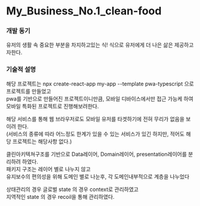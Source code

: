 # My_Business_No.1_clean-food
  
### 개발 동기
유저의 생활 속 중요한 부분을 차지하고있는 식! 식으로 유저에게 더 나은 삶은 제공하고자한다.

### 기술적 설명
해당 프로젝트는 npx create-react-app my-app --template pwa-typescript 으로 프로젝트를 만들었고</br>
pwa를 기반으로 만들어진 프로젝트이니만큼, 모바일 디바이스에서만 접근 가능케 하여 모바일 특화된 프로젝트로 진행해보려한다.</br>

해당 서비스를 통해 웹 브라우저로도 모바일 유저를 타겟하기에 전혀 무리가 없음을 보이려 한다.</br>
(서비스의 종류에 따라 어느정도 한계가 있을 수 있는 서비스가 있긴 하지만, 적어도 해당 프로젝트는 해당사항 없다.)</br>

클린아키텍쳐구조를 기반으로
Data레이어, Domain레이어, presentation레이어를 분리하려 하였다.</br>
패키지 구조는 레이어 별로 나누지 않고</br>
유지보수의 편의성을 위해 도메인 별로 나눈후, 각 도메인내부적으로 계층을 나누었다</br>

상태관리의 경우
글로벌 state 의 경우 context로 관리하였고 </br>
지역적인 state 의 경우 recoil을 통해 관리하였다.
